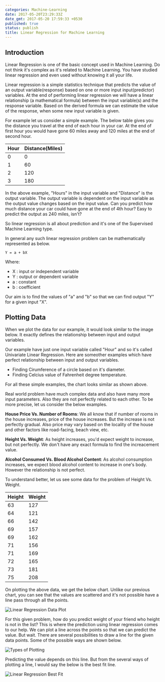 ```yaml
---
categories: Machine-Learning
date: 2017-05-20T23:29:33Z
date_gmt: 2017-05-20 17:59:33 +0530
published: true
status: publish
title: Linear Regression for Machine Learning
---
```


Introduction
-------------
Linear Regression is one of the basic concept used in Machine Learning. Do not think it's complex as it's related to Machine Learning. You have studied linear regression and even used without knowing it all your life.

Linear regression is a simple statistics technique that predicts the value of an output variable(response) based on one or more input input(predictor) variables. At the end of performing linear regression we will have a linear relationship (a mathematical formula) between the input variable(s) and the response variable. Based on the derived formula we can estimate the value of the response, when some new input variable is given.

For example let us consider a simple example. The below table gives you the distance you travel at the end of each hour in your car. At the end of first hour you would have gone 60 miles away and 120 miles at the end of second hour. 

| Hour | Distance(Miles) |
|------|--------|
| 0	|0|
| 1	|60|
| 2	|120|
| 3	|180|

In the above example, "Hours" in the input variable and "Distance" is the output variable. The output variable is dependent on the input variable as the output value changes based on the input value. Can you predict how much distance your car could have gone at the end of 4th hour? Easy to predict the output as 240 miles, isn't?

So linear regression is all about prediction and it's one of the Supervised Machine Learning type.

In general any such linear regression problem can be mathematically represented as below.

```
Y = a + bX
```

Where:
- X : input or independent variable
- Y : output or dependent variable
- a : constant
- b : coefficient

Our aim is to find the values of "a" and "b" so that we can find output "Y" for a given input "X".

Plotting Data
-------------

When we plot the data for our example, it would look similar to the image below. It exactly defines the relationship between input and output variables.

Our example have just one input variable called "Hour" and so it's called Univariate Linear Regression. Here are someother examples which have perfect relationship between input and output variables.

- Finding Cirumference of a circle based on it's diameter.
- Finding Celcius value of Fahrenheit degree temperature. 

For all these simple examples, the chart looks similar as shown above.

Real world problem have much complex data and also have many more input parameters. Also they are not perfectly related to each other. To be more precise, let us consider the below examples.

**House Price Vs. Number of Rooms**:
We all know that if number of rooms in the house increases, price of the house increases. But the increase is not perfectly gradual. Also price may vary based on the locality of the house and other factors like road-facing, beach view, etc. 

**Height Vs. Weight**:
As height increases, you'd expect weight to increase, but not perfectly. We don't have any exact formula to find the increacement value.

**Alcohol Consumed Vs. Blood Alcohol Content**:
As alcohol consumption increases, we expect blood alcohol content to increase in one's body. However the relationship is not perfect.

To understand better, let us see some data for the problem of Height Vs. Weight.

| Height | Weight |
|------|--------|
| 63	|127|
| 64	|121|
| 66	|142|
| 69	|157|
| 69	|162|
| 71	|156|
| 71	|169|
| 72	|165|
| 73	|181|
| 75	|208|

On plotting the above data, we get the below chart. Unlike our previous chart, you can see that the values are scattered and it's not possible have a line pass through all the points.

![Linear Regression Data Plot](/uploads/Regression_Line_Data.jpg "Linear Regression Data Plot")

For this given problem, how do you predict weight of your friend who height is not in the list? This is where the prediction using linear regression comes to our help. We can plot a line across the points so that we can predict the value. But wait. There are several possibilities to draw a line for the given data points. Some of the possible ways are shown below.

![Types of Plotting](/uploads/Regression_Line_Types.jpg "Types of Plotting")

Predicting the value depends on this line. But from the several ways of plotting a line, I would say the below is the best fit line.

![Linear Regression Best Fit](/uploads/Regression_Line_Best.JPG "Linear Regression Best Fit")